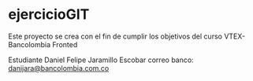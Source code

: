 # ejercicioGIT
Este proyecto se crea con el fin de cumplir los objetivos del curso VTEX-Bancolombia Fronted

Estudiante Daniel Felipe Jaramillo Escobar
correo banco: danijara@bancolombia.com.co
